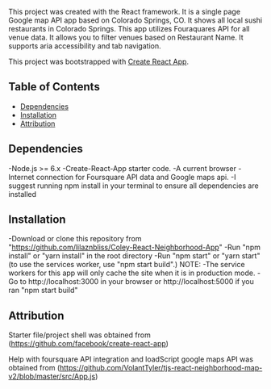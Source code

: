 This project was created with the React framework. It is a single page Google map API app based on Colorado Springs, CO. It shows all local sushi restaurants in Colorado Springs. This app utilizes Fouraquares API for all venue data. It allows you to filter venues based on Restaurant Name. It supports aria accessibility and tab navigation.



This project was bootstrapped with [Create React App](https://github.com/facebook/create-react-app).

## Table of Contents

- [Dependencies](#Dependencies)
- [Installation](#Installation)
- [Attribution](#Attribution)


## Dependencies
-Node.js >= 6.x
-Create-React-App starter code.
-A current browser
-Internet connection for Foursquare API data and Google maps api.
-I suggest running npm install in your terminal to ensure all dependencies are installed



## Installation

-Download or clone this repository from "https://github.com/lilaznbliss/Coley-React-Neighborhood-App"
-Run "npm install" or "yarn install" in the root directory
-Run "npm start" or "yarn start" (to use the services worker, use "npm start build".) NOTE: -The service workers for this app will only cache the site when it is in production mode.
-Go to http://localhost:3000 in your browser or http://localhost:5000 if you ran "npm start build"

## Attribution
Starter file/project shell was obtained from (https://github.com/facebook/create-react-app)

Help with foursquare API integration and loadScript google maps API was obtained from (https://github.com/VolantTyler/tjs-react-neighborhood-map-v2/blob/master/src/App.js)
